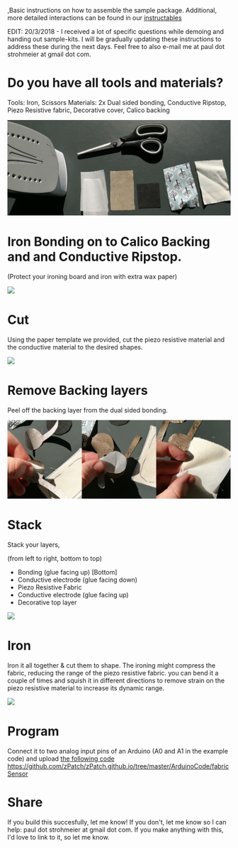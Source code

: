 ,Basic instructions on how to assemble the sample package. Additional, more detailed interactions can be found in our [instructables](https://www.instructables.com/id/ZPatch-Hybrid-ResistiveCapacitive-ETextile-Input/)

EDIT: 20/3/2018 - I received a lot of specific questions while demoing and handing out sample-kits. I will be gradually updating these instructions to address these during the next days. Feel free to also e-mail me at paul dot strohmeier at gmail dot com.

# Do you have all tools and materials?

Tools: Iron, Scissors
Materials: 2x Dual sided bonding, Conductive Ripstop, Piezo Resistive fabric, Decorative cover, Calico backing

![](01_tools_materials.jpg)

# Iron Bonding on to Calico Backing and and Conductive Ripstop. 
(Protect your ironing board and iron with extra wax paper)

![](02_glue.jpg)

# Cut
Using the paper template we provided, cut the piezo resistive material and the conductive material to the desired shapes.

![](03_cut.jpg)

# Remove Backing layers

Peel off the backing layer from the dual sided bonding.

![](04_peel.jpg)

# Stack

Stack your layers, 

(from left to right, bottom to top)

* Bonding (glue facing up) [Bottom]
* Conductive electrode (glue facing down)
* Piezo Resistive Fabric 
* Conductive electrode (glue facing up)
* Decorative top layer

![](sandwich.jpg)

# Iron

Iron it all together & cut them to shape. The ironing might compress the fabric, reducing the range of the piezo resistive fabric. you can bend it a couple of times and squish it in different directions to remove strain on the piezo resistive material to increase its dynamic range.

![](05_finish.jpg)

# Program

Connect it to two analog input pins of an Arduino (A0 and A1 in the example code) and upload [the following code](https://github.com/zPatch/zPatch.github.io/tree/master/ArduinoCode/fabricSensor) https://github.com/zPatch/zPatch.github.io/tree/master/ArduinoCode/fabricSensor 

# Share

If you build this succesfully, let me know! If you don't, let me know so I can help: paul dot strohmeier at gmail dot com.
If you make anything with this, I'd love to link to it, so let me know.

